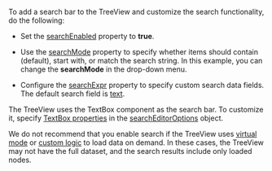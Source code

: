 To add a search bar to the TreeView and customize the search functionality, do the following:

- Set the [searchEnabled](/Documentation/ApiReference/UI_Components/dxTreeView/Configuration/#searchEnabled) property to **true**.

- Use the [searchMode](/Documentation/ApiReference/UI_Components/dxTreeView/Configuration/#searchMode) property to specify whether items should contain (default), start with, or match the search string. In this example, you can change the **searchMode** in the drop-down menu.

- Configure the [searchExpr](/Documentation/ApiReference/UI_Components/dxTreeView/Configuration/#searchExpr) property to specify custom search data fields. The default search field is [text](/Documentation/ApiReference/UI_Components/dxTreeView/Configuration/items/#text). 

The TreeView uses the TextBox component as the search bar. To customize it, specify [TextBox properties](/Documentation/ApiReference/UI_Components/dxTextBox/Configuration/) in the [searchEditorOptions](/Documentation/ApiReference/UI_Components/dxTreeView/Configuration/#searchEditorOptions) object.

We do not recommend that you enable search if the TreeView uses [virtual mode](https://js.devexpress.com/Demos/WidgetsGallery/Demo/TreeView/VirtualMode/) or [custom logic](https://js.devexpress.com/Demos/WidgetsGallery/Demo/TreeView/LoadDataOnDemand/) to load data on demand. In these cases, the TreeView may not have the full dataset, and the search results include only loaded nodes.
